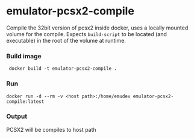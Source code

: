 # emulator-pcsx2-compile
Compile the 32bit version of pcsx2 inside docker, uses a locally mounted volume for the compile.
Expects ```build-script``` to be located (and executable) in the root of the volume at runtime.


### Build image
``` docker build -t emulator-pcsx2-compile .```

### Run
``` docker run -d --rm -v <host path>:/home/emudev emulator-pcsx2-compile:latest ```

### Output
PCSX2 will be compiles to host path

